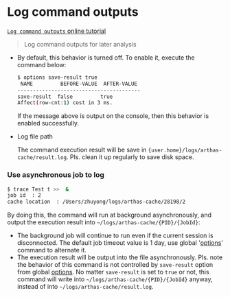 Log command outputs
===================

[`Log command outputs` online tutorial](https://arthas.aliyun.com/doc/arthas-tutorials?language=en&id=case-save-log)

> Log command outputs for later analysis

* By default, this behavior is turned off. To enable it, execute the command below:

    ```bash
    $ options save-result true
     NAME         BEFORE-VALUE  AFTER-VALUE
    ----------------------------------------
    save-result  false         true
    Affect(row-cnt:1) cost in 3 ms.
    ```

    If the message above is output on the console, then this behavior is enabled successfully.
    
* Log file path

    The command execution result will be save in `{user.home}/logs/arthas-cache/result.log`. Pls. clean it up regularly to save disk space.

### Use asynchronous job to log

```bash
$ trace Test t >>  &
job id  : 2
cache location  : /Users/zhuyong/logs/arthas-cache/28198/2
```

By doing this, the command will run at background asynchronously, and output the execution result into `~/logs/arthas-cache/{PID}/{JobId}`:

* The background job will continue to run even if the current session is disconnected. The default job timeout value is 1 day, use global '[options](options.md)' command to alternate it.
* The execution result will be output into the file asynchronously. Pls. note the behavior of this command is not controlled by `save-result` option from global [options](options.md). No matter `save-result` is set to `true` or not, this command will write into `~/logs/arthas-cache/{PID}/{JobId}` anyway, instead of into `~/logs/arthas-cache/result.log`.

